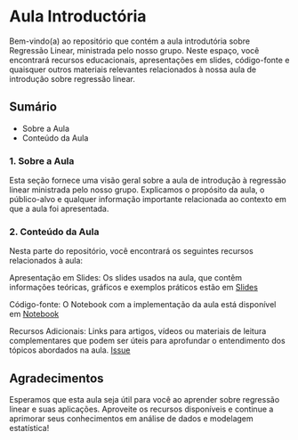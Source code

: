 # Aula Introductória

Bem-vindo(a) ao repositório que contém a aula introdutória sobre Regressão Linear, ministrada pelo nosso grupo. Neste espaço, você encontrará recursos educacionais, apresentações em slides, código-fonte e quaisquer outros materiais relevantes relacionados à nossa aula de introdução sobre regressão linear.

## Sumário
 - Sobre a Aula
- Conteúdo da Aula


### 1. Sobre a Aula
Esta seção fornece uma visão geral sobre a aula de introdução à regressão linear ministrada pelo nosso grupo. Explicamos o propósito da aula, o público-alvo e qualquer informação importante relacionada ao contexto em que a aula foi apresentada.

### 2. Conteúdo da Aula
Nesta parte do repositório, você encontrará os seguintes recursos relacionados à aula:

Apresentação em Slides: Os slides usados na aula, que contêm informações teóricas, gráficos e exemplos práticos estão em [Slides](https://github.com/gorlando04/PANDA-Linear-Regression/blob/Gabriel/Aula_Intro/Aula%20Intro%20-%20FINAL.pdf)

Código-fonte: O Notebook com a implementação da aula está disponível em [Notebook](https://github.com/gorlando04/PANDA-Linear-Regression/blob/Gabriel/Aula_Intro/Aula_Intro.ipynb)

Recursos Adicionais: Links para artigos, vídeos ou materiais de leitura complementares que podem ser úteis para aprofundar o entendimento dos tópicos abordados na aula. [Issue](https://github.com/gorlando04/PANDA-Linear-Regression/issues/1)

## Agradecimentos 


Esperamos que esta aula seja útil para você ao aprender sobre regressão linear e suas aplicações. Aproveite os recursos disponíveis e continue a aprimorar seus conhecimentos em análise de dados e modelagem estatística!
